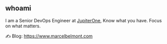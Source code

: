 ## whoami

I am a Senior DevOps Engineer at [JupiterOne](https://jupiterone.com/), Know what you have. Focus on what matters.

✍️ Blog: https://www.marcelbelmont.com
